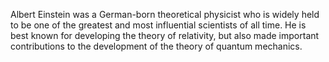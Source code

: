 Albert Einstein was a German-born theoretical physicist who is widely held to be one of the greatest and most influential scientists of all time. He is best known for developing the theory of relativity, but also made important contributions to the development of the theory of quantum mechanics.

